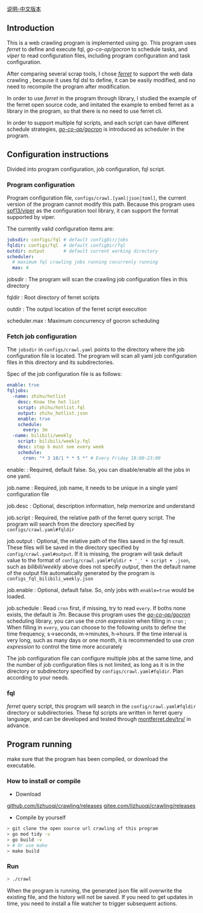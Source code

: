
<!-- [说明-中文版本](https://youwu.today/blog/my-simple-crawling-tool/) -->

<p>
  <a href="https://youwu.today/blog/my-simple-crawling-tool/">说明-中文版本</a>
</p>

## Introduction

This is a web crawling program is implemented using go. This program uses *ferret* to define and execute fql, *go-co-op/gocron* to schedule tasks, and *viper* to read configuration files, including program configuration and task configuration.

After comparing several scrap tools, I chose [*ferret*](https://www.montferret.dev) to support the web data crawling , because it uses fql dsl to define, it can be easily modified, and no need to recompile the program after modification.

In order to use *ferret* in the program through library, I studied the example of the ferret open source code, and imitated the example to embed ferret as a library in the program, so that there is no need to use ferret cli.

In order to support multiple fql scripts, and each script can have different schedule strategies, [*go-co-op/gocron*](https://github.com/go-co-op/gocron) is introduced as scheduler in the program.

## Configuration instructions

Divided into program configuration, job configuration, fql script.

### Program configuration
 
Program configuration file, `configs/crawl.[yaml|json|toml]`, the current version of the program cannot modify this path. Because this program uses [spf13/viper](https://github.com/spf13/viper) as the configuration tool library, it can support the format supported by viper.

The currently valid configuration items are:
```yaml
jobsdir: configs/fql # default configDir/jobs
fqldir: configs/fql  # default configDir/fql
outdir: output       # default current working directory
scheduler:
  # maximum fql crawling jobs running cocurrenly running
  max: 4
```

jobsdir
: The program will scan the crawling job configuration files in this directory

fqldir
: Root directory of ferret scripts

outdir
: The output location of the ferret script execution

scheduler.max
: Maximum concurrency of gocron scheduling

### Fetch job configuration

The `jobsdir` in `configs/crawl.yaml` points to the directory where the job configuration file is located. The program will scan all yaml job configuration files in this directory and its subdirectories.

Spec of the job configuration file is as follows:
```yaml
enable: true
fqljobs:
  -name: zhihu/hotlist
    desc: Know the hot list
    script: zhihu/hotlist.fql
    output: zhihu_hotlist.json
    enable: true
    schedule:
      every: 3m
  -name: bilibili/weekly
    script: bilibili/weekly.fql
    desc: stop b must see every week
    schedule:
      cron: "* 3 18/1 * * 5 *" # Every Friday 18:00-23:00
```

enable:
: Required, default false. So, you can disable/enable all the jobs in one yaml.

job.name
: Required, job name, it needs to be unique in a single yaml configuration file

job.desc
: Optional, description information, help memorize and understand

job.script
: Required, the relative path of the ferret query script. The program will search from the directory specified by `configs/crawl.yaml#fqldir`

job.output
: Optional, the relative path of the files saved in the fql result. These files will be saved in the directory specified by `config/crawl.yaml#output`. If it is missing, the program will task default value to the format of `config/crawl.yaml#fqldir + '_' + script + .json`, such as *bilibili/weekly* above does not specify *output*, then the default name of the output file automatically generated by the program is `configs_fql_bilibili_weekly.json `

job.enable
: Optional, default false. So, only jobs with `enable=true` would be loaded.

job.schedule
: Read `cron` first, if missing, try to read `every`. If boths none exists, the default is *7m*. Because this program uses the [*go-co-op/gocron*](https://github.com/go-co-op/gocron) scheduling library, you can use the *cron expression* when filling in `cron` ; When filling in `every`, you can choose to the following units to define the time frequency, s->seconds, m->minutes, h->hours. If the time interval is very long, such as many days or one month, it is recommended to use *cron expression* to control the time more accurately


The job configuration file can configure multiple jobs at the same time, and the number of job configuration files is not limited, as long as it is in the directory or subdirectory specified by `configs/crawl.yaml#fqldir`. Plan according to your needs. 

### fql

*ferret* query script, this program will search in the `config/crawl.yaml#fqldir` directory or subdirectories. These fql scripts are written in ferret query language, and can be developed and tested through [montferret.dev/try/](https://www.montferret.dev/try/) in advance.

## Program running

make sure that the program has been compiled, or download the executable.

### How to install or compile

* Download

[github.com/lizhuoqi/crawling/releases](https://github.com/lizhuoqi/crawling/releases) 
[gitee.com/lizhuoqi/crawling/releases](https://gitee.com/lizhuoqi/crawling/releases)

* Compile by yourself

```sh
> git clone the open source url crawling of this program
> go mod tidy -v
> go build -v
> # Or use make
> make build
```

### Run

```sh
> ./crawl
```

When the program is running, the generated json file will overwrite the existing file, and the history will not be saved. If you need to get updates in time, you need to install a file watcher to trigger subsequent actions.